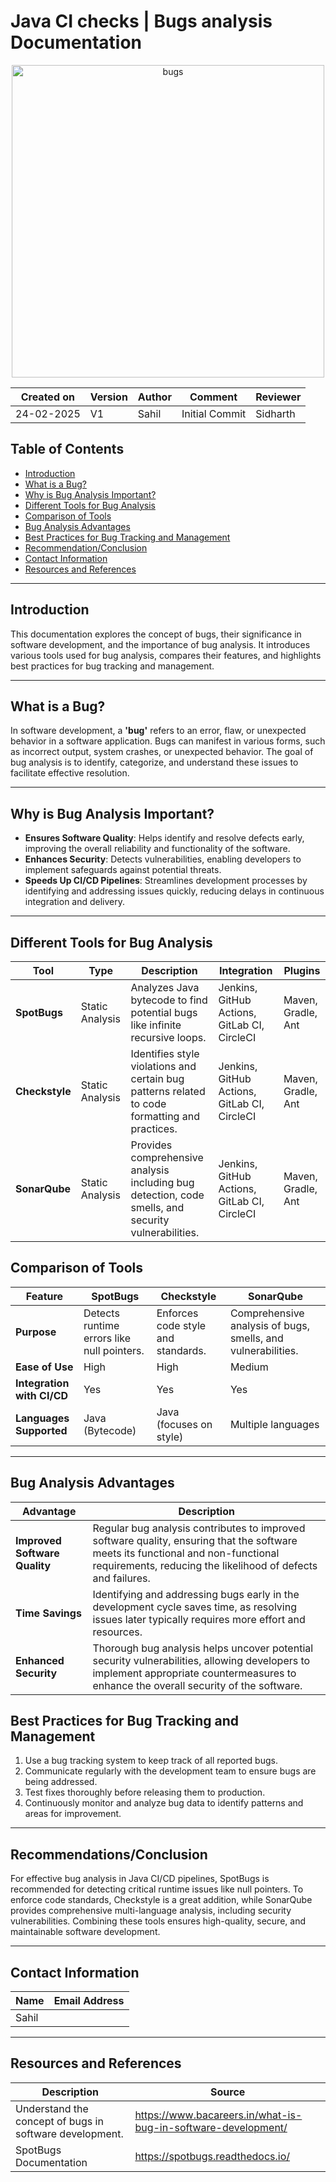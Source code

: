 # Java CI checks | Bugs analysis **Documentation**

<p align="center">
  <img src="https://github.com/user-attachments/assets/9c76d1ee-46e4-4049-a01e-c3288b544bc9" alt="bugs" width="500"/>
</p>

| Created on | Version | Author              | Comment         |  Reviewer     |
|-------------------|---------|---------------------|-----------------|-----------------|
| 24-02-2025        | V1      | Sahil | Initial Commit  | Sidharth                |


## Table of Contents
- [Introduction](#introduction)
- [What is a Bug?](#what-is-a-bug)
- [Why is Bug Analysis Important?](#why-is-bug-analysis-important)
- [Different Tools for Bug Analysis](#different-tools-for-bug-analysis)
- [Comparison of Tools](#Comparison-of-Tools)
- [Bug Analysis Advantages](#bug-analysis-advantages)
- [Best Practices for Bug Tracking and Management](#best-practices-for-bug-tracking-and-management)
- [Recommendation/Conclusion](#recommendationconclusion)
- [Contact Information](#contact-information)
- [Resources and References](#resources-and-references)

***

## Introduction

This documentation explores the concept of bugs, their significance in software development, and the importance of bug analysis. It introduces various tools used for bug analysis, compares their features, and highlights best practices for bug tracking and management.

***

## What is a Bug?

In software development, a **'bug'** refers to an error, flaw, or unexpected behavior in a software application. Bugs can manifest in various forms, such as incorrect output, system crashes, or unexpected behavior. The goal of bug analysis is to identify, categorize, and understand these issues to facilitate effective resolution.

***

## Why is Bug Analysis Important?
- **Ensures Software Quality**: Helps identify and resolve defects early, improving the overall reliability and functionality of the software.  
- **Enhances Security**: Detects vulnerabilities, enabling developers to implement safeguards against potential threats.  
- **Speeds Up CI/CD Pipelines**: Streamlines development processes by identifying and addressing issues quickly, reducing delays in continuous integration and delivery.  
                           
***
## Different Tools for Bug Analysis

| **Tool**                  | **Type**            | **Description**                                                                                       | **Integration**                             | **Plugins**                           |
|---------------------------|---------------------|-------------------------------------------------------------------------------------------------------|---------------------------------------------|---------------------------------------|
| **SpotBugs**   | Static Analysis     | Analyzes Java bytecode to find potential bugs like infinite recursive loops. | Jenkins, GitHub Actions, GitLab CI, CircleCI | Maven, Gradle, Ant                   |
| **Checkstyle**            | Static Analysis     | Identifies style violations and certain bug patterns related to code formatting and practices.            | Jenkins, GitHub Actions, GitLab CI, CircleCI | Maven, Gradle, Ant                   |
| **SonarQube**             | Static Analysis     | Provides comprehensive analysis including bug detection, code smells, and security vulnerabilities.        | Jenkins, GitHub Actions, GitLab CI, CircleCI | Maven, Gradle, Ant                   |

## Comparison of Tools


| **Feature**                  | **SpotBugs**       | **Checkstyle**             | **SonarQube**                 |
|------------------------------|--------------------|----------------------------|--------------------------------|
| **Purpose**                  | Detects runtime errors like null pointers. | Enforces code style and standards. | Comprehensive analysis of bugs, smells, and vulnerabilities. |
| **Ease of Use**              | High               | High                       | Medium                        |
| **Integration with CI/CD**   | Yes                | Yes                        | Yes                           |
| **Languages Supported**      | Java (Bytecode)    | Java (focuses on style)    | Multiple languages            |             |

***

## Bug Analysis Advantages

| **Advantage**              | **Description**                                                                                                                                                                                         |
|----------------------------|---------------------------------------------------------------------------------------------------------------------------------------------------------------------------------------------------------|
| **Improved Software Quality** | Regular bug analysis contributes to improved software quality, ensuring that the software meets its functional and non-functional requirements, reducing the likelihood of defects and failures.         |
| **Time Savings**           | Identifying and addressing bugs early in the development cycle saves time, as resolving issues later typically requires more effort and resources.                                                        |
| **Enhanced Security**      | Thorough bug analysis helps uncover potential security vulnerabilities, allowing developers to implement appropriate countermeasures to enhance the overall security of the software.                 |

## Best Practices for Bug Tracking and Management

1. Use a bug tracking system to keep track of all reported bugs.
2. Communicate regularly with the development team to ensure bugs are being addressed.
3. Test fixes thoroughly before releasing them to production.
4. Continuously monitor and analyze bug data to identify patterns and areas for improvement.
***

## Recommendations/Conclusion
For effective bug analysis in Java CI/CD pipelines, SpotBugs is recommended for detecting critical runtime issues like null pointers. To enforce code standards, Checkstyle is a great addition, while SonarQube provides comprehensive multi-language analysis, including security vulnerabilities. Combining these tools ensures high-quality, secure, and maintainable software development.
***

## Contact Information

|    Name                                   | Email Address                    |
|-------------------------------------------|----------------------------------|
| Sahil |  |

***
## Resources and References

|  **Description**                               |   **Source**                                              |
|---------------------------------------------------------|-----------------------------------------------------------------------|
| Understand the concept of bugs in software development. | https://www.bacareers.in/what-is-bug-in-software-development/ |
|SpotBugs Documentation|  https://spotbugs.readthedocs.io/ |

